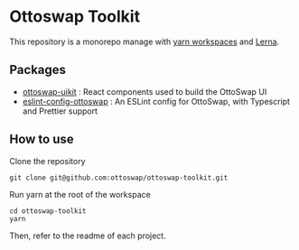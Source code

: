 # Ottoswap Toolkit

This repository is a monorepo manage with [yarn workspaces](https://classic.yarnpkg.com/en/docs/workspaces/) and [Lerna](https://lerna.js.org/). 

## Packages

- [ottoswap-uikit](https://github.com/ottoswap/ottoswap-toolkit/tree/master/packages/ottoswap-uikit) : React components used to build the OttoSwap UI
- [eslint-config-ottoswap](https://github.com/ottoswap/ottoswap-toolkit/tree/master/packages/eslint-config-ottoswap) : An ESLint config for OttoSwap, with Typescript and Prettier support

## How to use

Clone the repository 

```
git clone git@github.com:ottoswap/ottoswap-toolkit.git
```

Run yarn at the root of the workspace

```
cd ottoswap-toolkit
yarn
```

Then, refer to the readme of each project.